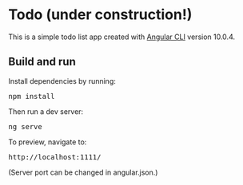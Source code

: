 # Todo (under construction!)

This is a simple todo list app created with [Angular CLI](https://github.com/angular/angular-cli) version 10.0.4.


## Build and run

Install dependencies by running:

<pre>
npm install
</pre>

Then run a dev server:

<pre>
ng serve
</pre>

To preview, navigate to:

<pre>
http://localhost:1111/
</pre>

(Server port can be changed in angular.json.)
